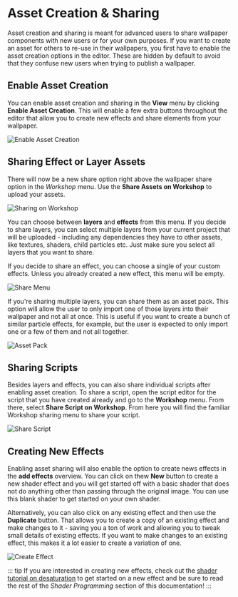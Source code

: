 # Asset Creation & Sharing

Asset creation and sharing is meant for advanced users to share wallpaper components with new users or for your own purposes. If you want to create an asset for others to re-use in their wallpapers, you first have to enable the asset creation options in the editor. These are hidden by default to avoid that they confuse new users when trying to publish a wallpaper.

## Enable Asset Creation

You can enable asset creation and sharing in the **View** menu by clicking **Enable Asset Creation**. This will enable a few extra buttons throughout the editor that allow you to create new effects and share elements from your wallpaper.

![Enable Asset Creation](/wallpaper-engine-docs/img/assets/Enable.png)

## Sharing Effect or Layer Assets

There will now be a new share option right above the wallpaper share option in the *Workshop* menu. Use the **Share Assets on Workshop** to upload your assets.

![Sharing on Workshop](/wallpaper-engine-docs/img/assets/Share_on_workshop.png)

You can choose between **layers** and **effects** from this menu. If you decide to share layers, you can select multiple layers from your current project that will be uploaded - including any dependencies they have to other assets, like textures, shaders, child particles etc. Just make sure you select all layers that you want to share.

If you decide to share an effect, you can choose a single of your custom effects. Unless you already created a new effect, this menu will be empty.

![Share Menu](/wallpaper-engine-docs/img/assets/Share_menu.png)

If you're sharing multiple layers, you can share them as an asset pack. This option will allow the user to only import one of those layers into their wallpaper and not all at once. This is useful if you want to create a bunch of similar particle effects, for example, but the user is expected to only import one or a few of them and not all together.

![Asset Pack](/wallpaper-engine-docs/img/assets/Asset_pack.png)

## Sharing Scripts

Besides layers and effects, you can also share individual scripts after enabling asset creation. To share a script, open the script editor for the script that you have created already and go to the **Workshop** menu. From there, select **Share Script on Workshop**. From here you will find the familiar Workshop sharing menu to share your script.

![Share Script](/wallpaper-engine-docs/img/assets/Share_script.png)

## Creating New Effects

Enabling asset sharing will also enable the option to create news effects in the **add effects** overview. You can click on thew **New** button to create a new shader effect and you will get started off with a basic shader that does not do anything other than passing through the original image. You can use this blank shader to get started on your own shader.

Alternatively, you can also click on any existing effect and then use the **Duplicate** button. That allows you to create a copy of an existing effect and make changes to it - saving you a ton of work and allowing you to tweak small details of existing effects. If you want to make changes to an existing effect, this makes it a lot easier to create a variation of one.

![Create Effect](/wallpaper-engine-docs/img/assets/Create_effect.png)

::: tip
If you are interested in creating new effects, check out the [shader tutorial on desaturation](/wallpaper-engine-docs/scene/shader/tutorials/desaturation) to get started on a new effect and be sure to read the rest of the *Shader Programming* section of this documentation!
:::
